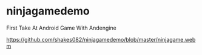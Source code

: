 # ninjagamedemo
First Take At Android Game With Andengine

https://github.com/shakes082/ninjagamedemo/blob/master/ninjagame.webm
